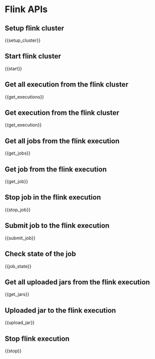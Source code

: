 # Flink APIs

## Setup flink cluster

{{setup_cluster}}

## Start flink cluster

{{start}}

## Get all execution from the flink cluster

{{get_executions}}

## Get execution from the flink cluster

{{get_execution}}

## Get all jobs from the flink execution

{{get_jobs}}

## Get job from the flink execution

{{get_job}}

## Stop job in the flink execution

{{stop_job}}

## Submit job to the flink execution

{{submit_job}}

## Check state of the job

{{job_state}}

## Get all uploaded jars from the flink execution

{{get_jars}}

## Uploaded jar to the flink execution

{{upload_jar}}

## Stop flink execution

{{stop}}
